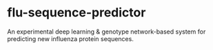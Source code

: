 # flu-sequence-predictor
An experimental deep learning &amp; genotype network-based system for predicting new influenza protein sequences.
